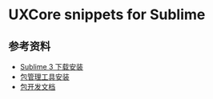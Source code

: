 # UXCore snippets for Sublime

## 参考资料

* [Sublime 3 下载安装](https://www.sublimetext.com/3)
* [包管理工具安装](https://packagecontrol.io/installation)
* [包开发文档](https://www.sublimetext.com/docs/3/packages.html)